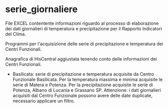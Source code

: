 # serie_giornaliere
File EXCEL contentente informazioni riguardo al processo di elaborazione dei dati giornalieri di temperatura e precipitazione per il Rapporto Indicatori del Clima.

Programmi per l'acquisizione delle serie di precipitazione e temperatura dei Centri Funzionali.

Anagrafica di HisCentral aggiustata tenendo conto delle informazioni dei Centri Funzionali.

- Basilicata: serie di precipitazione e temperatura acquisite da Centro Funzionale Basilicata. Per la temperatura massima e minima acquisite le serie di Matera e Potenza. Per la precipitazione acquisite le serie di Potenza, Albano di Lucania e Grassano SP. Attenzione: i dati giornalieri acquisiti dal Centro Funzionale possono avere delle date duplicate, necessario applicare un filtro.

